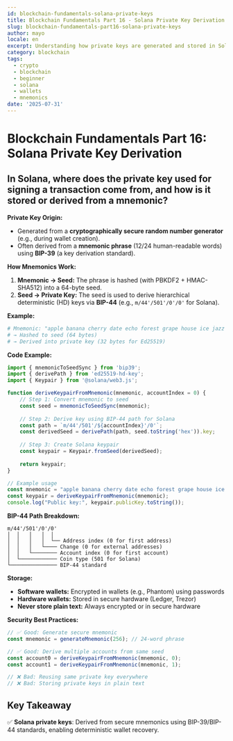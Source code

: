 ```yaml
---
id: blockchain-fundamentals-solana-private-keys
title: Blockchain Fundamentals Part 16 - Solana Private Key Derivation
slug: blockchain-fundamentals-part16-solana-private-keys
author: mayo
locale: en
excerpt: Understanding how private keys are generated and stored in Solana wallets
category: blockchain
tags:
  - crypto
  - blockchain
  - beginner
  - solana
  - wallets
  - mnemonics
date: '2025-07-31'
---
```

# Blockchain Fundamentals Part 16: Solana Private Key Derivation

## In Solana, where does the private key used for signing a transaction come from, and how is it stored or derived from a mnemonic?

**Private Key Origin:**
* Generated from a **cryptographically secure random number generator** (e.g., during wallet creation).
* Often derived from a **mnemonic phrase** (12/24 human-readable words) using **BIP-39** (a key derivation standard).

**How Mnemonics Work:**

1. **Mnemonic → Seed:** The phrase is hashed (with PBKDF2 + HMAC-SHA512) into a 64-byte seed.
2. **Seed → Private Key:** The seed is used to derive hierarchical deterministic (HD) keys via **BIP-44** (e.g., `m/44'/501'/0'/0'` for Solana).

**Example:**
```bash
# Mnemonic: "apple banana cherry date echo forest grape house ice jazz key lava"
# → Hashed to seed (64 bytes)  
# → Derived into private key (32 bytes for Ed25519)
```

**Code Example:**
```javascript
import { mnemonicToSeedSync } from 'bip39';
import { derivePath } from 'ed25519-hd-key';
import { Keypair } from '@solana/web3.js';

function deriveKeypairFromMnemonic(mnemonic, accountIndex = 0) {
    // Step 1: Convert mnemonic to seed
    const seed = mnemonicToSeedSync(mnemonic);
    
    // Step 2: Derive key using BIP-44 path for Solana
    const path = `m/44'/501'/${accountIndex}'/0'`;
    const derivedSeed = derivePath(path, seed.toString('hex')).key;
    
    // Step 3: Create Solana keypair
    const keypair = Keypair.fromSeed(derivedSeed);
    
    return keypair;
}

// Example usage
const mnemonic = "apple banana cherry date echo forest grape house ice jazz key lava";
const keypair = deriveKeypairFromMnemonic(mnemonic);
console.log("Public key:", keypair.publicKey.toString());
```

**BIP-44 Path Breakdown:**
```
m/44'/501'/0'/0'
│  │   │   │  │
│  │   │   │  └── Address index (0 for first address)
│  │   │   └──── Change (0 for external addresses)
│  │   └──────── Account index (0 for first account)
│  └──────────── Coin type (501 for Solana)
└─────────────── BIP-44 standard
```

**Storage:**
* **Software wallets:** Encrypted in wallets (e.g., Phantom) using passwords
* **Hardware wallets:** Stored in secure hardware (Ledger, Trezor)
* **Never store plain text:** Always encrypted or in secure hardware

**Security Best Practices:**
```javascript
// ✅ Good: Generate secure mnemonic
const mnemonic = generateMnemonic(256); // 24-word phrase

// ✅ Good: Derive multiple accounts from same seed
const account0 = deriveKeypairFromMnemonic(mnemonic, 0);
const account1 = deriveKeypairFromMnemonic(mnemonic, 1);

// ❌ Bad: Reusing same private key everywhere
// ❌ Bad: Storing private keys in plain text
```

## Key Takeaway
✅ **Solana private keys**: Derived from secure mnemonics using BIP-39/BIP-44 standards, enabling deterministic wallet recovery.